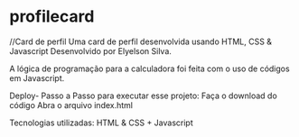 # profilecard

//Card de perfil
Uma card de perfil desenvolvida usando HTML, CSS & Javascript
Desenvolvido por Elyelson Silva.

A lógica de programação para a calculadora foi feita com o uso de códigos em Javascript.


Deploy-
Passo a Passo para executar esse projeto:
Faça o download do código
Abra o arquivo index.html

Tecnologias utilizadas:
HTML & CSS + Javascript
